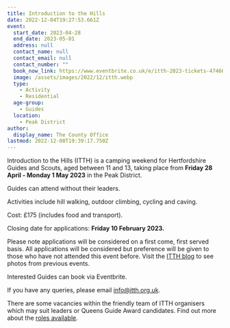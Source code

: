 ```yaml
---
title: Introduction to the Hills
date: 2022-12-04T19:27:53.661Z
event:
  start_date: 2023-04-28
  end_date: 2023-05-01
  address: null
  contact_name: null
  contact_email: null
  contact_number: ""
  book_now_link: https://www.eventbrite.co.uk/e/itth-2023-tickets-474666599577
  image: /assets/images/2022/12/itth.webp
  type:
    - Activity
    - Residential
  age-group:
    - Guides
  location:
    - Peak District
author:
  display_name: The County Office
lastmod: 2022-12-08T19:39:17.750Z
---
```

Introduction to the Hills (ITTH) is a camping weekend for Hertfordshire Guides and Scouts, aged between 11 and 13, taking place from **Friday 28 April - Monday 1 May 2023** in the Peak District.

Guides can attend without their leaders.  

Activities include hill walking, outdoor climbing, cycling and caving.

Cost: £175 (includes food and transport).  

Closing date for applications:  **Friday 10 February 2023.**

Please note applications will be considered on a first come, first served basis.  All applications will be considered but preference will be given to those who have not attended this event before.  Visit the [ITTH blog](https://itthherts.blogspot.com/) to see photos from previous events.  

Interested Guides can book via Eventbrite.

If you have any queries, please email <info@itth.org.uk>.

There are some vacancies within the friendly team of ITTH organisers which may suit leaders or Queens Guide Award candidates.  Find out more about the [roles available](/news/itth-team-members-wanted/).
